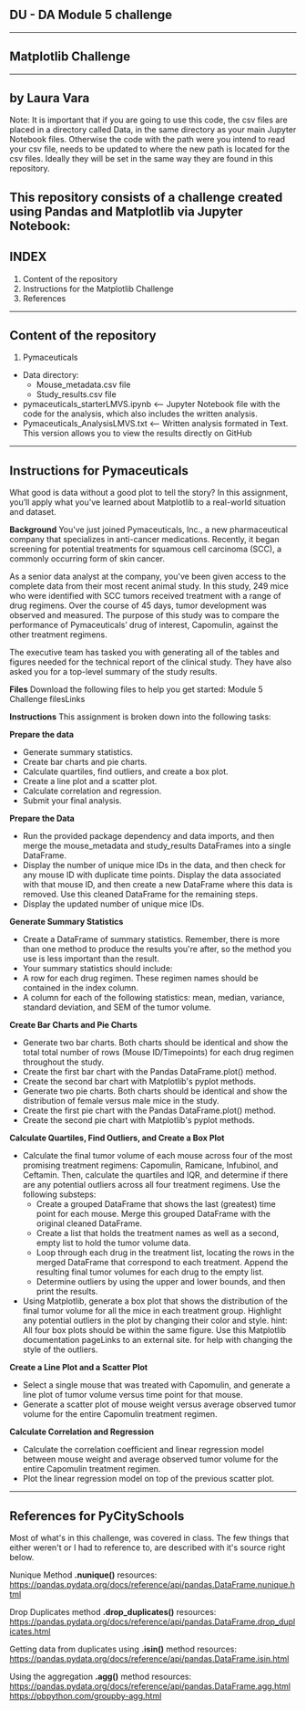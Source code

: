 DU - DA Module 5 challenge
--------------------------------
--------------------------------
Matplotlib Challenge
--------------------------------
--------------------------------
by Laura Vara
--------------------------------
Note: It is important that if you are going to use this code, the csv files
are placed in a directory called Data, in the same directory as your
main Jupyter Notebook files. Otherwise the code with the path were you intend to read 
your csv file, needs to be updated to where the new path is located for the
csv files. Ideally they will be set in the same way they are found in this repository.

This repository consists of a challenge created using Pandas and Matplotlib via Jupyter Notebook:
---------------------------------
INDEX
---------------------------------
1. Content of the repository
2. Instructions for the Matplotlib Challenge
3. References

---------------------------------
Content of the repository
---------------------------------
1. Pymaceuticals
- Data directory:
    - Mouse_metadata.csv file
    - Study_results.csv file
- pymaceuticals_starterLMVS.ipynb <-- Jupyter Notebook file with the code for the analysis, which also includes the written analysis. 
- Pymaceuticals_AnalysisLMVS.txt  <-- Written analysis formated in Text. This version allows you to view the results directly on GitHub

----------------------------------
Instructions for Pymaceuticals
----------------------------------
What good is data without a good plot to tell the story?
In this assignment, you’ll apply what you've learned about Matplotlib to a real-world situation and dataset.

**Background**
You've just joined Pymaceuticals, Inc., a new pharmaceutical company that specializes in anti-cancer medications. Recently, it began screening for potential treatments for squamous cell carcinoma (SCC), a commonly occurring form of skin cancer.

As a senior data analyst at the company, you've been given access to the complete data from their most recent animal study. In this study, 249 mice who were identified with SCC tumors received treatment with a range of drug regimens. Over the course of 45 days, tumor development was observed and measured. The purpose of this study was to compare the performance of Pymaceuticals’ drug of interest, Capomulin, against the other treatment regimens.

The executive team has tasked you with generating all of the tables and figures needed for the technical report of the clinical study. They have also asked you for a top-level summary of the study results.

**Files**
Download the following files to help you get started:
Module 5 Challenge filesLinks 

**Instructions**
This assignment is broken down into the following tasks:

**Prepare the data**
- Generate summary statistics.
- Create bar charts and pie charts.
- Calculate quartiles, find outliers, and create a box plot.
- Create a line plot and a scatter plot.
- Calculate correlation and regression.
- Submit your final analysis.

**Prepare the Data**
- Run the provided package dependency and data imports, and then merge the mouse_metadata and study_results DataFrames into a single DataFrame.
- Display the number of unique mice IDs in the data, and then check for any mouse ID with duplicate time points. Display the data associated with that mouse ID, and then create a new DataFrame where this data is removed. Use this cleaned DataFrame for the remaining steps.
- Display the updated number of unique mice IDs.

**Generate Summary Statistics**
- Create a DataFrame of summary statistics. Remember, there is more than one method to produce the results you're after, so the method you use is less important than the result.
- Your summary statistics should include:
- A row for each drug regimen. These regimen names should be contained in the index column.
- A column for each of the following statistics: mean, median, variance, standard deviation, and SEM of the tumor volume.

**Create Bar Charts and Pie Charts**
- Generate two bar charts. Both charts should be identical and show the total total number of rows (Mouse ID/Timepoints) for each drug regimen throughout the study.
- Create the first bar chart with the Pandas DataFrame.plot() method.
- Create the second bar chart with Matplotlib's pyplot methods.
- Generate two pie charts. Both charts should be identical and show the distribution of female versus male mice in the study.
- Create the first pie chart with the Pandas DataFrame.plot() method.
- Create the second pie chart with Matplotlib's pyplot methods.

**Calculate Quartiles, Find Outliers, and Create a Box Plot**
- Calculate the final tumor volume of each mouse across four of the most promising treatment regimens: Capomulin, Ramicane, Infubinol, and Ceftamin. Then, calculate the quartiles and IQR, and determine if there are any potential outliers across all four treatment regimens. Use the following substeps:
  - Create a grouped DataFrame that shows the last (greatest) time point for each mouse. Merge this grouped DataFrame with the original cleaned DataFrame.
  - Create a list that holds the treatment names as well as a second, empty list to hold the tumor volume data.
  - Loop through each drug in the treatment list, locating the rows in the merged DataFrame that correspond to each treatment. Append the resulting final tumor volumes for each drug to the empty list.
  - Determine outliers by using the upper and lower bounds, and then print the results.
- Using Matplotlib, generate a box plot that shows the distribution of the final tumor volume for all the mice in each treatment group. Highlight any potential outliers in the plot by changing their color and style.
hint: All four box plots should be within the same figure. Use this Matplotlib documentation pageLinks to an external site. for help with changing the style of the outliers.

**Create a Line Plot and a Scatter Plot**
- Select a single mouse that was treated with Capomulin, and generate a line plot of tumor volume versus time point for that mouse.
- Generate a scatter plot of mouse weight versus average observed tumor volume for the entire Capomulin treatment regimen.

**Calculate Correlation and Regression**
- Calculate the correlation coefficient and linear regression model between mouse weight and average observed tumor volume for the entire Capomulin treatment regimen.
- Plot the linear regression model on top of the previous scatter plot.

------------------------------------
References for PyCitySchools
------------------------------------
Most of what's in this challenge, was covered in class.
The few things that either weren't or I had to reference to, are described
with it's source right below.

Nunique Method **.nunique()**  resources:
https://pandas.pydata.org/docs/reference/api/pandas.DataFrame.nunique.html 

Drop Duplicates method **.drop_duplicates()**  resources:
https://pandas.pydata.org/docs/reference/api/pandas.DataFrame.drop_duplicates.html 

Getting data from duplicates using **.isin()** method resources:
https://pandas.pydata.org/docs/reference/api/pandas.DataFrame.isin.html

Using the aggregation **.agg()** method resources:
https://pandas.pydata.org/docs/reference/api/pandas.DataFrame.agg.html
https://pbpython.com/groupby-agg.html
